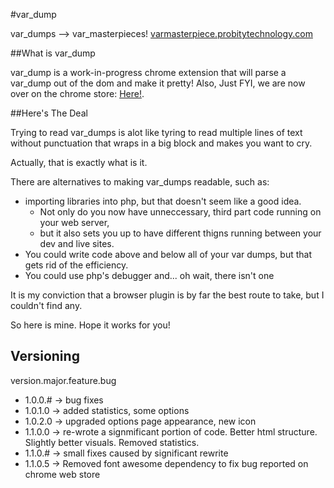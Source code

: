 #var_dump

var_dumps --> var_masterpieces!
[varmasterpiece.probitytechnology.com](http://varMasterpiece.probitytechnology.com)

##What is var_dump

var_dump is a work-in-progress chrome extension that will parse a var_dump out of the dom and make it pretty!
Also, Just FYI, we are now over on the chrome store: [Here!](https://chrome.google.com/webstore/detail/varmasterpiece/chfhddogiigmfpkcmgfpolalagdcamkl).

##Here's The Deal

Trying to read var_dumps is alot like tyring to read multiple lines of text without punctuation that wraps in a big block and makes you want to cry.

Actually, that is exactly what is it.

There are alternatives to making var_dumps readable, such as:
* importing libraries into php, but that doesn't seem like a good idea.
  * Not only do you now have unneccessary, third part code running on your web server, 
  * but it also sets you up to have different thigns running between your dev and live sites.
* You could write code above and below all of your var dumps, but that gets rid of the efficiency.
* You could use php's debugger and... oh wait, there isn't one

It is my conviction that a browser plugin is by far the best route to take, but I couldn't find any.

So here is mine. Hope it works for you!

## Versioning
version.major.feature.bug
* 1.0.0.# -> bug fixes
* 1.0.1.0 -> added statistics, some options
* 1.0.2.0 -> upgraded options page appearance, new icon
* 1.1.0.0 -> re-wrote a signmificant portion of code. Better html structure. Slightly better visuals. Removed statistics.
* 1.1.0.# -> small fixes caused by significant rewrite
* 1.1.0.5 -> Removed font awesome dependency to fix bug reported on chrome web store


